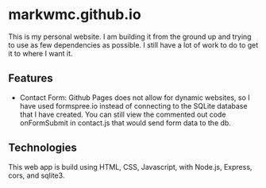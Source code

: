 # markwmc.github.io

This is my personal website. I am building it from the ground up and trying to use as few dependencies as possible. I still have a lot of work to do to get it to where I want it.



## Features
- Contact Form: Github Pages does not allow for dynamic websites, so I have used formspree.io instead of connecting to the SQLite database that I have created. You can still view the commented out code onFormSubmit in contact.js that would send form data to the db.


## Technologies
This web app is build using HTML, CSS, Javascript, with Node.js, Express, cors, and sqlite3.

